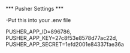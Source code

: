 *** Pusher Settings ***

-Put this into your .env file

PUSHER_APP_ID=896786,  
PUSHER_APP_KEY=27c8f53e8578d77ac22d, 
PUSHER_APP_SECRET=1efd2001e84337fae36a


